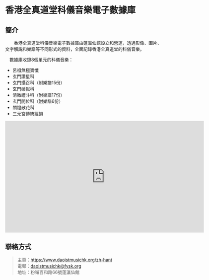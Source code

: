 # 香港全真道堂科儀音樂電子數據庫
## 簡介
　　香港全真道堂科儀音樂電子數據庫由蓬瀛仙館設立和營運，透過影像、圖片、文字解説和樂譜等不同形式的資料，全面記錄香港全真道堂的科儀音樂。

  　數據庫收錄8個單元的科儀音樂：

- 呂祖無極寶懺
- 玄門讚星科
- 玄門攝召科（附樂譜15份）
- 玄門破獄科
- 清微禮斗科（附樂譜17份）
- 玄門開位科（附樂譜6份）
- 關燈散花科
- 三元宮傳統經韻

<iframe src="https://player.vimeo.com/video/263619118?title=0&byline=0&portrait=0" width="640" height="360" frameborder="0" allow="autoplay; fullscreen; picture-in-picture" allowfullscreen></iframe>

## 聯絡方式
> 主頁：<https://www.daoistmusichk.org/zh-hant>  
> 電郵：<daoistmusichk@fysk.org>  
> 地址：粉嶺百和路66號蓬瀛仙館  
